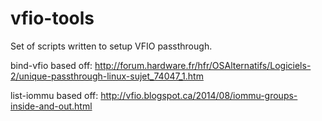 vfio-tools
==========

Set of scripts written to setup VFIO passthrough.

bind-vfio based off:
http://forum.hardware.fr/hfr/OSAlternatifs/Logiciels-2/unique-passthrough-linux-sujet_74047_1.htm

list-iommu based off:
http://vfio.blogspot.ca/2014/08/iommu-groups-inside-and-out.html
